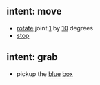 ## intent: move  
 - [rotate](action) joint [1](link) by [10](angle) degrees 
 - [stop](action)

## intent: grab
- pickup the [blue](color) [box](object)